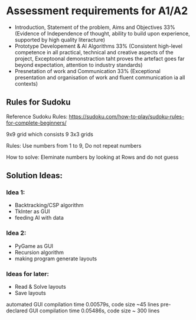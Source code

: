 # Assessment requirements for A1/A2
- Introduction, Statement of the problem, Aims and Objectives 33% (Evidence of Independence of thought, ability to build upon experience, supported by high quality literacture)
- Prototype Developement & AI Algorithms 33% (Consistent high-level competence in all practical, technical and creative aspects of the project, Exceptoonal demonstraction taht proves the artefact goes far beyond expectation, attention to industry standards)
- Presnetation of work and Communication 33% (Exceptional presentation and organisation of work and fluent communication ia all contexts)



## Rules for Sudoku

Reference Sudoku Rules: https://sudoku.com/how-to-play/sudoku-rules-for-complete-beginners/

9x9 grid which consists 9 3x3 grids

Rules: Use numbers from 1 to 9, Do not repeat numbers

How to solve: Eleminate numbers by looking at Rows and do not guess

## Solution Ideas:

### Idea 1:

- Backtracking/CSP algorithm
- TkInter as GUI
- feeding AI with data

### Idea 2:

- PyGame as GUI
- Recursion algorithm
- making program generate layouts


### Ideas for later:
- Read & Solve layouts
- Save layouts

automated GUI compilation time 0.00579s, code size ~45 lines
pre-declared GUI compilation time 0.05486s, code size ~ 300 lines